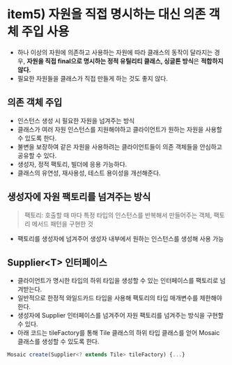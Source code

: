 # item5) 자원을 직접 명시하는 대신 의존 객체 주입 사용

* 하나 이상의 자원에 의존하고 사용하는 자원에 따라 클래스의 동작이 달라지는 경우, **자원을 직접 final으로 명시하는 정적 유틸리티 클래스, 싱글톤 방식**은 **적합하지 않다.**
* 필요한 자원들을 클래스가 직접 만들게 하는 것도 좋지 않다.

## **의존 객체 주입**

* 인스턴스 생성 시 필요한 자원을 넘겨주는 방식
* 클래스가 여러 자원 인스턴스를 지원해야하고 클라이언트가 원하는 자원을 사용할 수 있도록 한다.
* 불변을 보장하여 같은 자원을 사용하려는 클라이언트들이 의존 객체들을 안심하고 공유할 수 있다.
* 생성자, 정적 팩토리, 빌더에 응용 가능하다.
* 클래스의 유연성, 재사용성, 테스트 용이성을 개선해준다.

## **생성자에 자원 팩토리를 넘겨주는 방식**

> 팩토리: 호출할 때 마다 특정 타입의 인스턴스를 반복해서 만들어주는 객체, 팩토리 메서드 패턴을 구현한 것

* 팩토리를 생성자에 넘겨주어 생성자 내부에서 원하는 인스턴스를 생성해 사용 가능

## **Supplier\<T> 인터페이스**

* 클라이언트가 명시한 타입의 하위 타입을 생성할 수 있는 인터페이스를 팩토리로 넘겨받는다.
* 일반적으로 한정적 와일드카드 타입을 사용해 팩토리의 타입 매개변수를 제한해야 한다.
* 생성자에 Supplier 인터페이스를 넘겨주어 자원 팩토리를 넘겨주는 방식을 구현할 수 있다.
* 아래 코드는 tileFactory를 통해 Tile 클래스의 하위 타입 클래스를 얻어 Mosaic 클래스를 생성할 수 있도록 한다.

```jsx
Mosaic create(Supplier<? extends Tile> tileFactory) {...}
```
